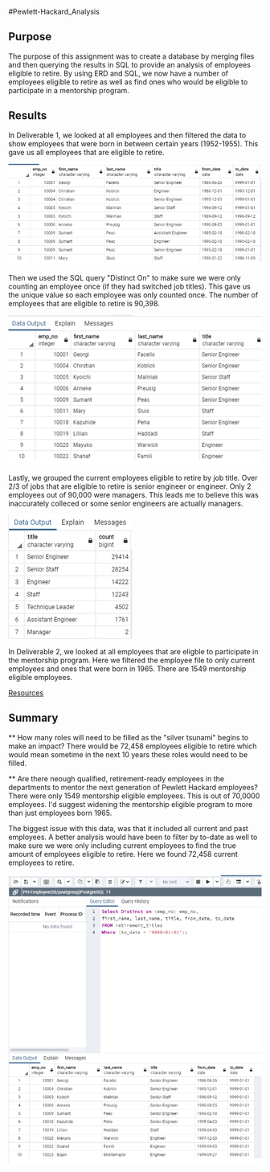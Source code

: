#Pewlett-Hackard_Analysis

## Purpose
The purpose of this assignment was to create a database by merging files and then querying the results in SQL to provide an analysis of employees eligible to retire. By using ERD and SQL, we now have a number of employees eligible to retire as well as find ones who would be eligible to participate in a mentorship program. 

## Results
In Deliverable 1, we looked at all employees and then filtered the data to show employees that were born in between certain years (1952-1955). This gave us all employees that are eligible to retire. 

 ![](Resources/retirement_titles.PNG)

Then we used the SQL query "Distinct On" to make sure we were only counting an employee once (if they had switched job titles). This gave us the unique value so each employee was only counted once. The number of employees that are eligible to retire is 90,398. 

 ![](Resources/unique_titles.PNG)
 
 Lastly, we grouped the current employees eligible to retire by job title. Over 2/3 of jobs that are eligible to retire is senior engineer or engineer. Only 2 employees out of 90,000 were managers. This leads me to believe this was inaccurately colleced or some senior engineers are actually managers.

 ![](Resources/retiring_titles.PNG)

 In Deliverable 2, we looked at all employees that are eligble to participate in the mentorship program. Here we filtered the employee file to only current employees and ones that were born in 1965. There are 1549 mentorship eligible employees. 
 
 [Resources](/mentorship-eligibility.PNG)
 
 ## Summary
 
 ** How many roles will need to be filled as the "silver tsunami" begins to make an impact?
 There would be 72,458 employees eligible to retire which would mean sometime in the next 10 years these roles would need to be filled. 
 
 ** Are there neough qualified, retirement-ready employees in the departments to mentor the next generation of Pewlett Hackard employees?
 There were only 1549 mentorship eligible employees. This is out of 70,0000 employees. I'd suggest widening the mentorship eligible program to more than just employees born 1965.
 
 The biggest issue with this data, was that it included all current and past employees. A better analysis would have been to filter by to-date as well to make sure we were only including current employees to find the true amount of employees eligible to retire. Here we found 72,458 current employees to retire.
 
  ![Resources](Resources/queryforactualemployees.PNG)


